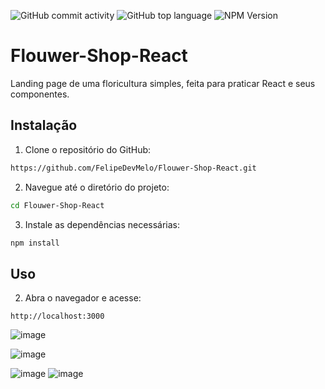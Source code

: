 


![GitHub commit activity](https://img.shields.io/github/commit-activity/t/FelipeDevMelo/Alura-Geek)
![GitHub top language](https://img.shields.io/github/languages/top/FelipeDevMelo/Alura-Geek)
![NPM Version](https://img.shields.io/npm/v/json-server)


# Flouwer-Shop-React
Landing page de uma floricultura simples, feita para praticar React e seus componentes.


## Instalação

1. Clone o repositório do GitHub:

```bash
https://github.com/FelipeDevMelo/Flouwer-Shop-React.git
```

2. Navegue até o diretório do projeto:

```bash
cd Flouwer-Shop-React
```

3. Instale as dependências necessárias:

```bash
npm install
```

## Uso


2. Abra o navegador e acesse:

```
http://localhost:3000
```

![image](https://github.com/FelipeDevMelo/Flouwer-Shop-React/assets/73553939/66c39be6-710a-4f0e-ac66-373d74e84f2c)






![image](https://github.com/FelipeDevMelo/Flouwer-Shop-React/assets/73553939/85a25fbf-2368-411c-a0d1-b4813f5aaf08)


![image](https://github.com/FelipeDevMelo/Flouwer-Shop-React/assets/73553939/89ad00bf-474a-4c44-8a37-d53ceb13da2b)
 ![image](https://github.com/FelipeDevMelo/Flouwer-Shop-React/assets/73553939/72a8b3b0-3d3c-45a6-9341-662430dd8e5a)
